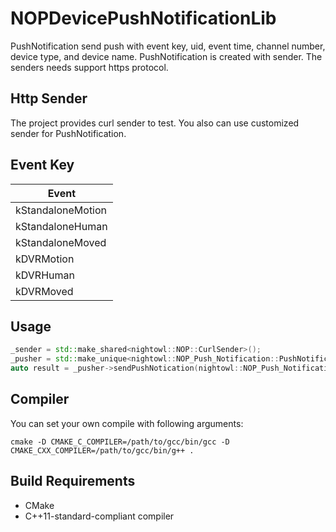 # NOPDevicePushNotificationLib
PushNotification send push with event key, uid, event time, channel number, device type, and device name.
PushNotification is created with sender. The senders needs support https protocol.

## Http Sender
The project provides curl sender to test. You also can use customized sender for PushNotification.

## Event Key
| Event |
| ----- |
| kStandaloneMotion|
| kStandaloneHuman |
| kStandaloneMoved |
| kDVRMotion |
| kDVRHuman |
| kDVRMoved |

## Usage
```c++
_sender = std::make_shared<nightowl::NOP::CurlSender>();
_pusher = std::make_unique<nightowl::NOP_Push_Notification::PushNotification>(_sender);
auto result = _pusher->sendPushNotication(nightowl::NOP_Push_Notification::PushNotification::EventKey::kStandaloneMotion, kUid, eventTime, kStandaloneDeviceType, kStandaloneName);
```

## Compiler
You can set your own compile with following arguments:
```
cmake -D CMAKE_C_COMPILER=/path/to/gcc/bin/gcc -D CMAKE_CXX_COMPILER=/path/to/gcc/bin/g++ .
```

## Build Requirements
* CMake
* C++11-standard-compliant compiler



